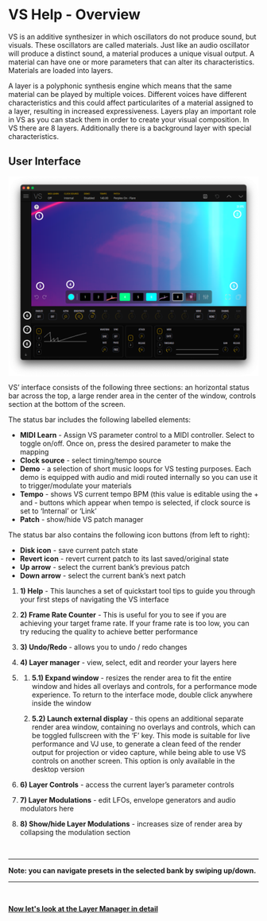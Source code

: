 # VS Help - Overview

VS is an additive synthesizer in which oscillators do not produce sound, but visuals. These oscillators are called materials. Just like an audio oscillator will produce a distinct sound, a material produces a unique visual output. A material can have one or more parameters that can alter its characteristics. Materials are loaded into layers.

A layer is a polyphonic synthesis engine which means that the same material can be played by multiple voices. Different voices have different characteristics and this could affect particularites of a material assigned to a layer, resulting in increased expressiveness. Layers play an important role in VS as you can stack them in order to create your visual composition. In VS there are 8 layers. Additionally there is a background layer with special characteristics.

## User Interface

<img alt="VS Screen" align="center" src="/vs/images/overview@2x.png" />

VS’ interface consists of the following three sections: an horizontal status bar across the top, a large render area in the center of the window, controls section at the bottom of the screen.

The status bar includes the following labelled elements:

- **MIDI Learn** - Assign VS parameter control to a MIDI controller. Select to toggle on/off. Once on, press the desired parameter to make the mapping
- **Clock source** - select timing/tempo source
- **Demo** - a selection of short music loops for VS testing purposes. Each demo is equipped with audio and midi routed internally so you can use it to trigger/modulate your materials
- **Tempo** - shows VS current tempo BPM (this value is editable using the + and - buttons which appear when tempo is selected, if clock source is set to ‘Internal’ or ‘Link’
- **Patch** - show/hide VS patch manager

The status bar also contains the following icon buttons (from left to right):

- **Disk icon** - save current patch state
- **Revert icon** - revert current patch to its last saved/original state
- **Up arrow** - select the current bank’s previous patch
- **Down arrow** - select the current bank’s next patch

1. **1) Help** - This launches a set of quickstart tool tips to guide you through your first steps of navigating the VS interface

2. **2) Frame Rate Counter** - This is useful for you to see if you are achieving your target frame rate. If your frame rate is too low, you can try reducing the quality to achieve better performance

3. **3) Undo/Redo** - allows you to undo / redo changes

4. **4) Layer manager** - view, select, edit and reorder your layers here

5.  
    1. **5.1) Expand window** - resizes the render area to fit the entire window and hides all overlays and controls, for a performance mode experience. To return to the interface mode, double click anywhere inside the window

    2. **5.2) Launch external display** - this opens an additional separate render area window, containing no overlays and controls, which can be toggled fullscreen with the ‘F’ key. This mode is suitable for live performance and VJ use, to generate a clean feed of the render output for projection or video capture, while being able to use VS controls on another screen. This option is only available in the desktop version

6. **6) Layer Controls** - access the current layer’s parameter controls

7. **7) Layer Modulations** - edit LFOs, envelope generators and audio modulators here

8. **8) Show/hide Layer Modulations** - increases size of render area by collapsing the modulation section

<br/>

***
**Note: you can navigate presets in the selected bank by swiping up/down.**
***

<br/>

[**Now let's look at the Layer Manager in detail**](layer-manager)
